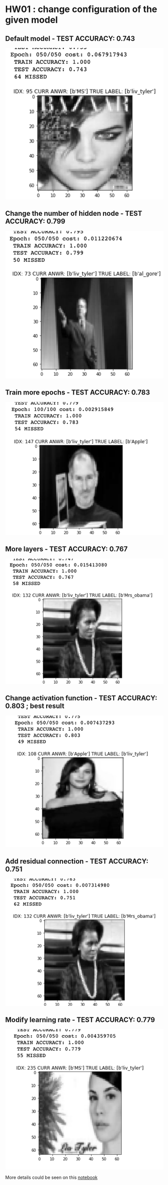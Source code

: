 # HW01 : change configuration of the given model

## Default model - TEST ACCURACY: 0.743
![](pictures/default.png)
## Change the number of hidden node - TEST ACCURACY: 0.799
![](pictures/hidden_node.png)
## Train more epochs - TEST ACCURACY: 0.783
![](pictures/more_epochs.png)
## More layers - TEST ACCURACY: 0.767
![](pictures/more_layers.png)
## Change activation function - TEST ACCURACY: 0.803 ; **best result**
![](pictures/swish.png)
## Add residual connection - TEST ACCURACY: 0.751
![](pictures/residual.png)
## Modify learning rate - TEST ACCURACY: 0.779
![](pictures/learning_rate.png)

More details could be seen on this [notebook](Submission.ipynb)